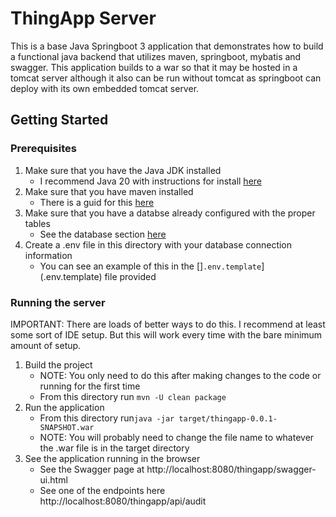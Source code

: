 # ThingApp Server
This is a base Java Springboot 3 application that demonstrates how to build a functional java backend that utilizes maven, springboot, mybatis and swagger. This application builds to a war so that it may be hosted in a tomcat server although it also can be run without tomcat as springboot can deploy with its own embedded tomcat server.

## Getting Started

### Prerequisites
1. Make sure that you have the Java JDK installed
     - I recommend Java 20 with instructions for install [here](https://docs.oracle.com/en/java/javase/20/install/)
2. Make sure that you have maven installed
     - There is a guid for this [here](https://www.baeldung.com/install-maven-on-windows-linux-mac)
3. Make sure that you have a databse already configured with the proper tables
     - See the database section [here](../../database/README.md)
4. Create a .env file in this directory with your database connection information
     - You can see an example of this in the []`.env.template`](.env.template) file provided

### Running the server
IMPORTANT: There are loads of better ways to do this. I recommend at least some sort of IDE setup. But this will work every time with the bare minimum amount of setup.

1. Build the project
     - NOTE: You only need to do this after making changes to the code or running for the first time
     - From this directory run `mvn -U clean package`
2. Run the application
     - From this directory run`java -jar target/thingapp-0.0.1-SNAPSHOT.war`
     - NOTE: You will probably need to change the file name to whatever the .war file is in the target directory
3. See the application running in the browser
     - See the Swagger page at http://localhost:8080/thingapp/swagger-ui.html
     - See one of the endpoints here http://localhost:8080/thingapp/api/audit